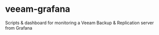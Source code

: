 # veeam-grafana
Scripts &amp; dashboard for monitoring a Veeam Backup &amp; Replication server from Grafana
